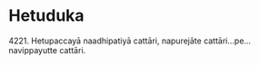 

# Hetuduka






4221\. Hetupaccayā naadhipatiyā cattāri, napurejāte cattāri…pe…  navippayutte cattāri.



